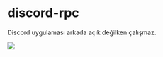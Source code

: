 # discord-rpc
Discord uygulaması arkada açık değilken çalışmaz.


[<img src = "https://img.shields.io/badge/Reawen GITHUB-%231877F2.svg?&style=for-the-badge&logo=github&logoColor=white">](https://github.com/ReawenJS)
